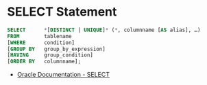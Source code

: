 # SELECT Statement
```sql
SELECT  	*[DISTINCT | UNIQUE]* (*, columnname [AS alias], …)
FROM   		tablename
[WHERE 		condition]
[GROUP BY 	group_by_expression]
[HAVING 	group_condition]
[ORDER BY 	columnname];
```

- [Oracle Documentation - SELECT](https://docs.oracle.com/en/database/oracle/oracle-database/23/sqlrf/SELECT.html)